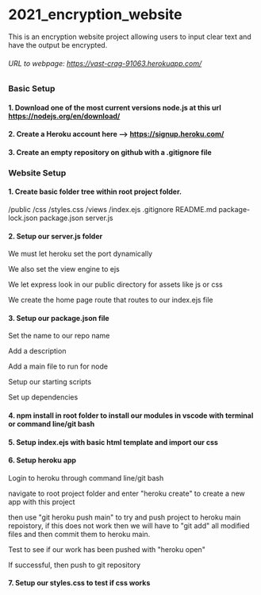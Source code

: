 # 2021_encryption_website
This is an encryption website project allowing users to input clear text and have the output be encrypted.

###### URL to webpage: https://vast-crag-91063.herokuapp.com/





### Basic Setup
#### 1. Download one of the most current versions node.js at this url https://nodejs.org/en/download/

#### 2. Create a Heroku account here --> https://signup.heroku.com/

#### 3. Create an empty repository on github with a .gitignore file




### Website Setup
#### 1. Create basic folder tree within root project folder.

/public
  /css
    /styles.css
/views
  /index.ejs
.gitignore
README.md
package-lock.json
package.json
server.js




#### 2. Setup our server.js folder
We must let heroku set the port dynamically

We also set the view engine to ejs

We let express look in our public directory for assets like js or css

We create the home page route that routes to our index.ejs file




#### 3. Setup our package.json file
Set the name to our repo name

Add a description

Add a main file to run for node

Setup our starting scripts

Set up dependencies




#### 4. npm install in root folder to install our modules in vscode with terminal or command line/git bash




#### 5. Setup index.ejs with basic html template and import our css




#### 6. Setup heroku app
Login to heroku through command line/git bash

navigate to root project folder and enter "heroku create" to create a new app with this project

then use "git heroku push main" to try and push project to heroku main repoistory, if this does not work then we will have to "git add"
all modified files and then commit them to heroku main.

Test to see if our work has been pushed with "heroku open"

If successful, then push to git repository




#### 7. Setup our styles.css to test if css works
